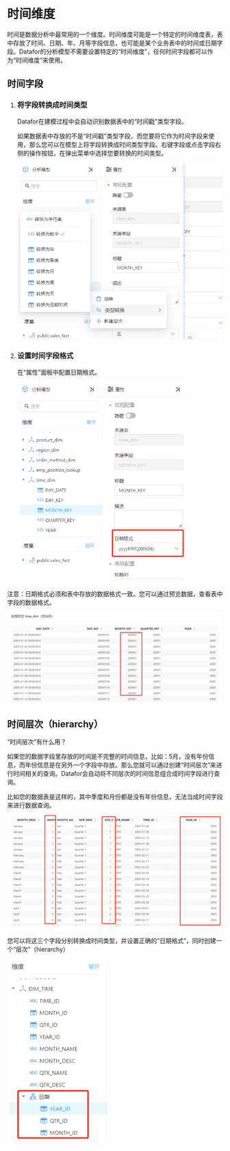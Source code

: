# 时间维度

时间是数据分析中最常用的一个维度。时间维度可能是一个特定的时间维度表，表中存放了时间、日期、年、月等字段信息，也可能是某个业务表中的时间或日期字段。Datafor的分析模型不需要设置特定的“时间维度”，任何时间字段都可以作为“时间维度”来使用。

## 时间字段

1. ### 将字段转换成时间类型

   Datafor在建模过程中会自动识别数据表中的“时间戳”类型字段。

   如果数据表中存放的不是“时间戳”类型字段，而您要将它作为时间字段来使用，那么您可以在模型上将字段转换成时间类型字段。右键字段或点击字段右侧的操作按钮，在弹出菜单中选择您要转换的时间类型。

   <div align="left"><img src="../../static/img/datafor/model/image-20230101164202793.png" alt="image-20230101164202793" style="zoom:67%;" />



2. ### 设置时间字段格式

   在“属性”面板中配置日期格式。

   <div align="left"><img src="../../static/img/datafor/model/image-20230101164705623.png" alt="image-20230101164705623" style="zoom:67%;" />
   
   

注意：日期格式必须和表中存放的数据格式一致。您可以通过预览数据，查看表中字段的数据格式。

   <div align="left"><img src="../../static/img/datafor/model/image-20230101164945593.png" alt="image-20230101164945593" style="zoom:67%;" />

## 时间层次（hierarchy）

“时间层次”有什么用？

如果您的数据字段里存放的时间是不完整的时间信息，比如：5月，没有年份信息，而年份信息是在另外一个字段中存放。那么您就可以通过创建“时间层次”来进行时间相关的查询。Datafor会自动将不同层次的时间信息组合成时间字段进行查询。

比如您的数据表是这样的，其中季度和月份都是没有年份信息，无法当成时间字段来进行数据查询。

   <div align="left"><img src="../../static/img/datafor/model/image-20230101165735589.png" alt="image-20230101165735589" style="zoom:80%;" />

您可以将这三个字段分别转换成时间类型，并设置正确的“日期格式”，同时创建一个“层次”（hierarchy）

   <div align="left"><img src="../../static/img/datafor/model/image-20230101170314892.png" alt="image-20230101170314892" style="zoom: 80%;" />

